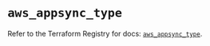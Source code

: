 # `aws_appsync_type`

Refer to the Terraform Registry for docs: [`aws_appsync_type`](https://registry.terraform.io/providers/hashicorp/aws/5.94.0/docs/resources/appsync_type).
